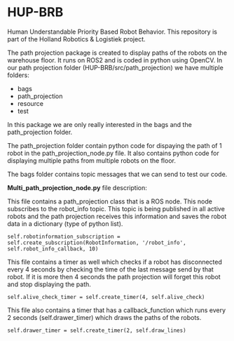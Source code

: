 # HUP-BRB
Human Understandable Priority Based Robot Behavior. This repository is part of the Holland Robotics &amp; Logistiek project.

The path projection package is created to display paths of the robots on the warehouse floor. It runs on ROS2 and is coded in python using OpenCV.
In our path projection folder (HUP-BRB/src/path_projection) we have multiple folders:
- bags
- path_projection
- resource
- test

In this package we are only really interested in the bags and the path_projection folder. 

The path_projection folder contain python code for dispaying the path of 1 robot in the path_projection_node.py file. It also contains python code
for displaying multiple paths from multiple robots on the floor. 

The bags folder contains topic messages that we can send to test our code. 

**Multi_path_projection_node.py**
file description:

This file contains a path_projection class that is a ROS node. This node subscribes to the robot_info topic. This topic is being published in all active robots
and the path projection receives this information and saves the robot data in a dictionary (type of python list). 
```
self.robotinformation_subscription = self.create_subscription(RobotInformation, '/robot_info', self.robot_info_callback, 10)
```

This file contains a timer as well which checks if a robot has disconnected every 4 seconds by checking the time of the last message send by that robot.
If it is more then 4 seconds the path projection will forget this robot and stop displaying the path.
```
self.alive_check_timer = self.create_timer(4, self.alive_check)
```

This file also contains a timer that has a callback_function which runs every 2 seconds (self.drawer_timer) which draws the paths of the robots.
```
self.drawer_timer = self.create_timer(2, self.draw_lines)
```
